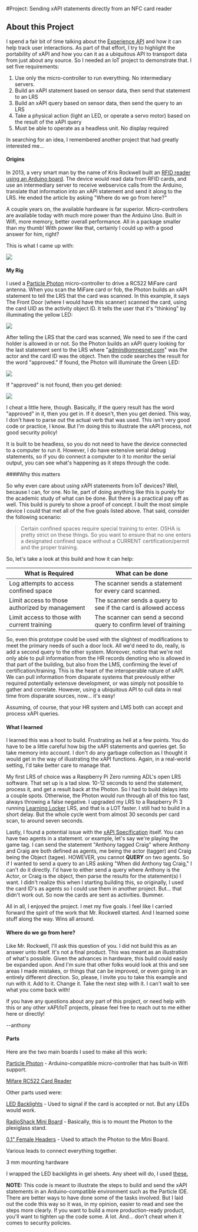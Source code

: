 #Project: Sending xAPI statements directly from an NFC card reader

## About this Project
I spend a fair bit of time talking about the [Experience API](https://www.adlnet.gov/adl-research/performance-tracking-analysis/experience-api/) and how it can help track user interactions.  As part of that effort, I try to highlight the portability of xAPI and how you can it as a ubiquitous API to transport data from just about any source.  So I needed an IoT project to demonstrate that.  I set five requirements:

1. Use only the micro-controller to run everything.  No intermediary servers.
2. Build an xAPI statement based on sensor data, then send that statement to an LRS
3. Build an xAPI query based on sensor data, then send the query to an LRS
4. Take a physical action (light an LED, or operate a servo motor) based on the result of the xAPI query
5. Must be able to operate as a headless unit.  No display required

In searching for an idea, I remembered another project that had greatly interested me...

#### Origins

In 2013, a very smart man by the name of Kris Rockwell built an [RFID reader using an Arduino board](http://www.hybrid-learning.com/labs/2013/01/08/using-arduino-to-report-experience-api-statements/).  The device would read data from RFID cards, and use an intermediary server to receive webservice calls from the Arduino, translate that information into an xAPI statement and send it along to the LRS.  He ended the article by asking "Where do we go from here?"

A couple years on, the available hardware is far superior.  Micro-controllers are available today with much more power than the Arduino Uno.  Built in Wifi, more memory, better overall performance.  All in a package smaller than my thumb!  With power like that, certainly I could up with a good answer for him, right?

This is what I came up with:

![](assets/scanner1.jpeg)

#### My Rig
I used a [Particle Photon](https://www.particle.io/prototype) micro-controller to drive a RC522 MiFare card antenna.  When you scan the MiFare card or fob, the Photon builds an xAPI statement to tell the LRS that the card was scanned.  In this example, it says The Front Door (where I would have this scanner) scanned the card, using the card UID as the activity object ID.  It tells the user that it's "thinking" by illuminating the yellow LED:

![](assets/thinking.jpeg)

After telling the LRS that the card was scanned, We need to see if the card holder is allowed in or not.  So the Photon builds an xAPI query looking for the last statement sent to the LRS where "admin@omnesnet.com" was the actor and the card ID was the object.  Then the code searches the result for the word "approved."  If found, the Photon will illuminate the Green LED:

![](assets/yes.jpeg)

If "approved" is not found, then you get denied:

![](assets/denied.jpeg)

I cheat a little here, though.  Basically, if the query result has the word "approved" in it, then you get in.  If it doesn't, then you get denied.   This way, I don't have to parse out the actual verb that was used.  This isn't very good code or practice, I know.  But I'm doing this to illustrate the xAPI process, not good security policy!

It is built to be headless, so you do not need to have the device connected to a computer to run it.  However, I do have extensive serial debug statements, so if you do connect a computer to it to monitor the serial output, you can see what's happening as it steps through the code.

####Why this matters

So why even care about using xAPI statements from IoT devices?  Well, because I can, for one.  No lie, part of doing anything like this is purely for the academic study of what can be done.  But there is a practical pay off as well.  This build is purely to show a proof of concept.  I built the most simple device I could that met all of the five goals listed above.  That said, consider the following scenario:

> Certain confined spaces require special training to enter.  OSHA is pretty strict on these things.  So you want to ensure that no one enters a designated confined space without a CURRENT certification/permit and the proper training.

So, let's take a look at this build and how it can help:

What is Required | What can be done
---------------|-----------------
Log attempts to access confined space | The scanner sends a statement for every card scanned.
Limit access to those authorized by management | The scanner sends a query to see if the card is allowed access
Limit access to those with current training | The scanner can send a second query to confirm level of training

So, even this prototype could be used with the slightest of modifications to meet the primary needs of such a door lock.  All we'd need to do, really, is add a second query to the other system.  Moreover, notice that we're not only able to pull information from the HR records denoting who is allowed in that part of the building, but also from the LMS, confirming the level of certification/training.  This is the heart of the interoperable nature of xAPI.  We can pull information from disparate systems that previously either required potentially extensve development, or was simply not possible to gather and correlate.  However, using a ubiquitous API to cull data in real time from disparate sources, now... it's easy! 

Assuming, of course, that your HR system and LMS both can accept and process xAPI queries.

#### What I learned
I learned this was a hoot to build.  Frustrating as hell at a few points.  You do have to be a little careful how big the xAPI statements and queries get.  So take memory into account.  I don't do any garbage collection as I thought it would get in the way of illustrating the xAPI functions.  Again, in a real-world setting, I'd take better care to manage that.

My first LRS of choice was a Raspberry Pi Zero running ADL's open LRS software.  That set up is a tad slow.  10-12 seconds to send the statement, process it, and get a result back at the Photon.  So I had to build delays into a couple spots.  Otherwise, the Photon would run through all of this too fast, always throwing a false negative.  I upgraded my LRS to a Raspberry Pi 3 running [Learning Locker](http://docs.learninglocker.net/installation/) LRS, and that is a LOT faster.  I still had to build in a short delay.  But the whole cycle went from almost 30 seconds per card scan, to around seven seconds.

Lastly, I found a potential issue with the [xAPI Specification](https://github.com/adlnet/xAPI-Spec) itself.  You can have two agents in a statement.  or example, let's say we're playing the game tag.  I can send the statement "Anthony tagged Craig" where Anthony and Craig are both defined as agents, me being the actor (tagger) and Craig being the Object (tagee).  HOWEVER, you cannot **QUERY** on two agents.  So if I wanted to send a query to an LRS asking "When did Anthony tag Craig," I can't do it directly.  I'd have to either send a query where Anthony is the Actor, or Craig is the object, then parse the results for the statement(s) I want.  I didn't realize this when I starting building this, so originally, I used the card ID's as agents so I could use them in another project.  But... that didn't work out.  So now the cards are sent as activities.  Bummer.

All in all, I enjoyed the project.  I met my five goals.  I feel like I carried forward the spirit of the work that Mr. Rockwell started.  And I learned some stuff along the way.  Wins all around.

#### Where do we go from here?
Like Mr. Rockwell, I'll ask this question of you.  I did not build this as an answer unto itself.  It's not a final product.  This was meant as an illustration of what's possible.  Given the advances in hardware, this build could easily be expanded upon.  And I'm sure that other folks would look at this and see areas I made mistakes, or things that can be improved, or even going in an entirely different direction.  So, please, I invite you to take this example and run with it.  Add to it.  Change it.  Take the next step with it.  I can't wait to see what you come back with!

If you have any questions about any part of this project, or need help with this or any other xAPI/IoT projects, please feel free to reach out to me either here or directly!

--anthony



#### Parts

Here are the two main boards I used to make all this work:

[Particle Photon](https://store.particle.io/) - Arduino-compatible micro-controller that has built-in Wifi support.

[Mifare RC522 Card Reader](http://www.ebay.com/itm/Mifare-RC522-Card-Read-Antenna-RF-Module-RFID-Reader-IC-Card-Proximity-Module-/311563538690)


Other parts used were:

[LED Backlights](https://www.adafruit.com/products/1622) - Used to signal if the card is accepted or not.  But any LEDs would work.

[RadioShack Mini Board](https://www.radioshack.com/products/dual-mini-board) - Basically, this is to mount the Photon to the plexiglass stand.

[0.1" Female Headers](https://www.adafruit.com/products/598) - Used to attach the Photon to the Mini Board.

Various leads to connect everything together.

3 mm mounting hardware

I wrapped the LED backlights in gel sheets.  Any sheet will do, I used [these.](http://www.amazon.com/dp/B00W93FQNM/ref=cm_sw_su_dp)


**NOTE:**  This code is meant to illustrate the steps to build and send the xAPI statements in an Arduino-compatible environment such as the Particle IDE.  There are better ways to have done some of the tasks involved.  But I laid out the code this way so it was, in my opinion, easier to read and see the steps more clearly.  If you want to build a more production-ready product, you'll want to tighten up the code some.  A lot.  And... don't cheat when it comes to security policies.
